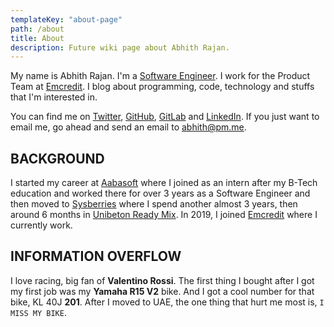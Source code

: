 ```yaml
---
templateKey: "about-page"
path: /about
title: About
description: Future wiki page about Abhith Rajan.
---
```


My name is Abhith Rajan. I'm a [Software Engineer](https://github.com/abhith). I work for the Product Team at [Emcredit](https://www.emcredit.com/). I blog about programming, code, technology and stuffs that I'm interested in.

You can find me on [Twitter](https://twitter.com/abhithrajan), [GitHub](https://github.com/Abhith), [GitLab](https://gitlab.com/abhith) and [LinkedIn](https://www.linkedin.com/in/abhith/). If you just want to email me, go ahead and send an email to [abhith@pm.me](mailto:abhith@pm.me).

## BACKGROUND

I started my career at [Aabasoft](http://aabasoft.com) where I joined as an intern after my B-Tech education and worked there for over 3 years as a Software Engineer and then moved to [Sysberries](http://sysberries.com) where I spend another almost 3 years, then around 6 months in [Unibeton Ready Mix](http://www.unibetonrm.com/en-gl/home). In 2019, I joined [Emcredit](https://www.emcredit.com/) where I currently work.

## INFORMATION OVERFLOW

I love racing, big fan of **Valentino Rossi**. The first thing I bought after I got my first job was my **Yamaha R15 V2** bike. And I got a cool number for that bike, KL 40J **201**. After I moved to UAE, the one thing that hurt me most is, `I MISS MY BIKE`.
